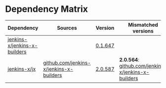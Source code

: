 # Dependency Matrix

Dependency | Sources | Version | Mismatched versions
---------- | ------- | ------- | -------------------
[jenkins-x/jenkins-x-builders](https://github.com/jenkins-x/jenkins-x-builders) |  | [0.1.647]() | 
[jenkins-x/jx](https://github.com/jenkins-x/jx) | [github.com/jenkins-x/jenkins-x-builders](https://github.com/jenkins-x/jenkins-x-builders) | [2.0.587](https://github.com/jenkins-x/jx/releases/tag/v2.0.587) | **2.0.564**: [github.com/jenkins-x/jenkins-x-builders](https://github.com/jenkins-x/jenkins-x-builders)

